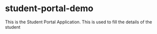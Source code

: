 # student-portal-demo
This is the Student Portal Application. This is used to fill the details of the student

